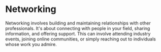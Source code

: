 # Networking

Networking involves building and maintaining relationships with other professionals. It's about connecting with people in your field, sharing information, and offering support. This can involve attending industry events, joining online communities, or simply reaching out to individuals whose work you admire.